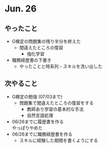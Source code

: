 # Jun. 26

## やったこと
- G検定の問題集の残り半分を終えた
    - 間違えたところの復習
        - 強化学習
- 職務経歴書の下書き
    - やったことと時系列・スキルを洗い出した

## 次やること
- G検定の勉強 (07/03まで)  
    - 問題集で間違えたところの復習をする
        - 教師あり学習の基本的な手法
        - 自然言語処理
- 06/26までに履歴書を作る  
やっぱりやめた
- 06/26までに職務経歴書を作る
    - スキルに経験した期間を書くようにする
